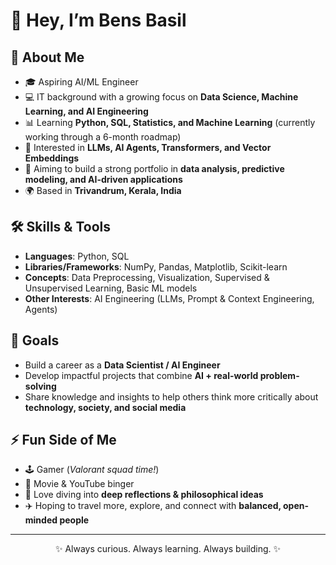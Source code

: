 # 👋 Hey, I’m Bens Basil  

## 🚀 About Me  
- 🎓 Aspiring AI/ML Engineer
- 💻 IT background with a growing focus on **Data Science, Machine Learning, and AI Engineering**  
- 📊 Learning **Python, SQL, Statistics, and Machine Learning** (currently working through a 6-month roadmap)  
- 🤖 Interested in **LLMs, AI Agents, Transformers, and Vector Embeddings**  
- 🔬 Aiming to build a strong portfolio in **data analysis, predictive modeling, and AI-driven applications**  
- 🌍 Based in **Trivandrum, Kerala, India**  

## 🛠️ Skills & Tools  
- **Languages**: Python, SQL  
- **Libraries/Frameworks**: NumPy, Pandas, Matplotlib, Scikit-learn  
- **Concepts**: Data Preprocessing, Visualization, Supervised & Unsupervised Learning, Basic ML models  
- **Other Interests**: AI Engineering (LLMs, Prompt & Context Engineering, Agents)  

## 🎯 Goals  
- Build a career as a **Data Scientist / AI Engineer**  
- Develop impactful projects that combine **AI + real-world problem-solving**  
- Share knowledge and insights to help others think more critically about **technology, society, and social media**  

## ⚡ Fun Side of Me  
- 🕹️ Gamer (*Valorant squad time!*)  
- 🎥 Movie & YouTube binger  
- 💭 Love diving into **deep reflections & philosophical ideas**  
- ✈️ Hoping to travel more, explore, and connect with **balanced, open-minded people**  

---

<p align="center">
  ✨ Always curious. Always learning. Always building. ✨
</p>
